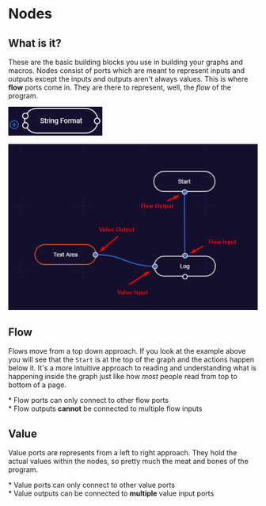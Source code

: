 # Nodes

## What is it?

These are the basic building blocks you use in building your graphs and macros. Nodes consist of ports which are meant to represent inputs and outputs except the inputs and outputs aren't always values. This is where **flow** ports come in. They are there to represent, well, the _flow_ of the program.

![A visual example of a node](../../.gitbook/assets/image%20%281%29.png)

![Labeled Inputs/Outputs](../../.gitbook/assets/image.png)

## Flow

Flows move from a top down approach. If you look at the example above you will see that the `Start` is at the top of the graph and the actions happen below it. It's a more intuitive approach to reading and understanding what is happening inside the graph just like how _most_ people read from top to bottom of a page.  
  
\* Flow ports can only connect to other flow ports  
\* Flow outputs **cannot** be connected to multiple flow inputs

## Value

Value ports are represents from a left to right approach. They hold the actual values within the nodes, so pretty much the meat and bones of the program.  
  
\* Value ports can only connect to other value ports  
\* Value outputs can be connected to **multiple** value input ports

